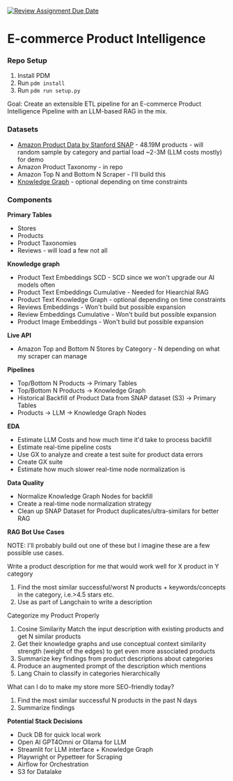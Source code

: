 [![Review Assignment Due Date](https://classroom.github.com/assets/deadline-readme-button-24ddc0f5d75046c5622901739e7c5dd533143b0c8e959d652212380cedb1ea36.svg)](https://classroom.github.com/a/1lXY_Wlg)


# E-commerce Product Intelligence

### Repo Setup
1. Install PDM
2. Run `pdm install`
3. Run `pdm run setup.py`

Goal: Create an extensible ETL pipeline for an E-commerce Product Intelligence Pipeline with an LLM-based RAG in the mix.

### Datasets
- [Amazon Product Data by Stanford SNAP](https://huggingface.co/datasets/McAuley-Lab/Amazon-Reviews-2023) - 48.19M products - will random sample by category and partial load ~2-3M (LLM costs mostly) for demo
- Amazon Product Taxonomy - in repo
- Amazon Top N and Bottom N Scraper - I'll build this
- [Knowledge Graph](https://towardsdatascience.com/how-to-convert-any-text-into-a-graph-of-concepts-110844f22a1a) - optional depending on time constraints

### Components
**Primary Tables**
  - Stores
  - Products
  - Product Taxonomies
  - Reviews - will load a few not all

**Knowledge graph**
 - Product Text Embeddings SCD - SCD since we won't upgrade our AI models often
 - Product Text Embeddings Cumulative - Needed for Hiearchial RAG
 - Product Text Knowledge Graph - optional depending on time constraints
 - Reviews Embeddings - Won't build but possible expansion
 - Review Embeddings Cumulative - Won't build but possible expansion
 - Product Image Embeddings - Won't build but possible expansion

**Live API**
  - Amazon Top and Bottom N Stores by Category - N depending on what my scraper can manage

**Pipelines**
- Top/Bottom N Products -> Primary Tables
- Top/Bottom N Products -> Knowledge Graph
- Historical Backfill of Product Data from SNAP dataset (S3) -> Primary Tables
- Products -> LLM -> Knowledge Graph Nodes

**EDA**
- Estimate LLM Costs and how much time it'd take to process backfill
- Estimate real-time pipeline costs
- Use GX to analyze and create a test suite for product data errors
- Create GX suite
- Estimate how much slower real-time node normalization is

**Data Quality**
- Normalize Knowledge Graph Nodes for backfill
- Create a real-time node normalization strategy
- Clean up SNAP Dataset for Product duplicates/ultra-similars for better RAG

**RAG Bot Use Cases**

NOTE: I'll probably build out one of these but I imagine these are a few possible use cases.

Write a product description for me that would work well for X product in Y category
1. Find the most similar successful/worst N products + keywords/concepts in the category, i.e.>4.5 stars etc.
2. Use as part of Langchain to write a description

Categorize my Product Properly
1. Cosine Similarity Match the input description with existing products and get N similar products
2. Get their knowledge graphs and use conceptual context similarity strength (weight of the edges) to get even more associated products
3. Summarize key findings from product descriptions about categories
4. Produce an augmented prompt of the description which mentions
5. Lang Chain to classify in categories hierarchically

What can I do to make my store more SEO-friendly today?
1. Find the most similar successful N products in the past N days
2. Summarize findings


**Potential Stack Decisions**
- Duck DB for quick local work
- Open AI GPT4Omni or Ollama for LLM
- Streamlit for LLM interface + Knowledge Graph
- Playwright or Pypetteer for Scraping
- Airflow for Orchestration
- S3 for Datalake
